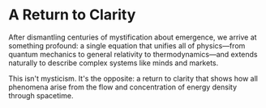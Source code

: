# A Return to Clarity

After dismantling centuries of mystification about emergence, we arrive at something profound: a single equation that unifies all of physics—from quantum mechanics to general relativity to thermodynamics—and extends naturally to describe complex systems like minds and markets.

This isn't mysticism. It's the opposite: a return to clarity that shows how all phenomena arise from the flow and concentration of energy density through spacetime.
